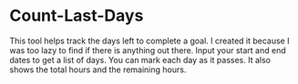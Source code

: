 # Count-Last-Days
This tool helps track the days left to complete a goal. I created it because I was too lazy to find if there is anything out there. Input your start and end dates to get a list of days. You can mark each day as it passes. It also shows the total hours and the remaining hours.
